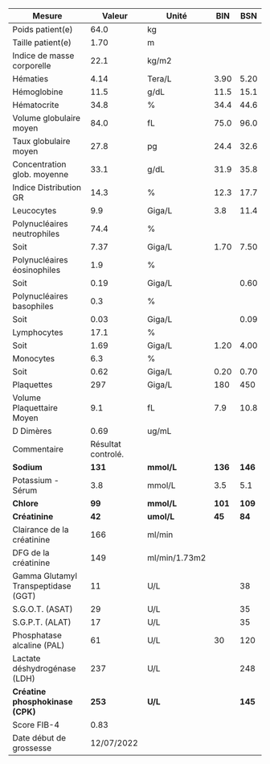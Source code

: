 |               Mesure              |      Valeur      |    Unité    |  BIN  |  BSN  |
|-----------------------------------|------------------|-------------|-------|-------|
|          Poids patient(e)         |       64.0       |      kg     |       |       |
|         Taille patient(e)         |       1.70       |      m      |       |       |
|     Indice de masse corporelle    |       22.1       |    kg/m2    |       |       |
|              Hématies             |       4.14       |    Tera/L   |  3.90 |  5.20 |
|            Hémoglobine            |       11.5       |     g/dL    |  11.5 |  15.1 |
|            Hématocrite            |       34.8       |      %      |  34.4 |  44.6 |
|      Volume globulaire moyen      |       84.0       |      fL     |  75.0 |  96.0 |
|       Taux globulaire moyen       |       27.8       |      pg     |  24.4 |  32.6 |
|    Concentration glob. moyenne    |       33.1       |     g/dL    |  31.9 |  35.8 |
|       Indice Distribution GR      |       14.3       |      %      |  12.3 |  17.7 |
|             Leucocytes            |        9.9       |    Giga/L   |  3.8  |  11.4 |
|    Polynucléaires neutrophiles    |       74.4       |      %      |       |       |
|                Soit               |       7.37       |    Giga/L   |  1.70 |  7.50 |
|    Polynucléaires éosinophiles    |        1.9       |      %      |       |       |
|                Soit               |       0.19       |    Giga/L   |       |  0.60 |
|     Polynucléaires basophiles     |        0.3       |      %      |       |       |
|                Soit               |       0.03       |    Giga/L   |       |  0.09 |
|            Lymphocytes            |       17.1       |      %      |       |       |
|                Soit               |       1.69       |    Giga/L   |  1.20 |  4.00 |
|             Monocytes             |        6.3       |      %      |       |       |
|                Soit               |       0.62       |    Giga/L   |  0.20 |  0.70 |
|             Plaquettes            |        297       |    Giga/L   |  180  |  450  |
|     Volume Plaquettaire Moyen     |        9.1       |      fL     |  7.9  |  10.8 |
|             D Dimères             |       0.69       |    ug/mL    |       |       |
|            Commentaire            |Résultat controlé.|             |       |       |
|             **Sodium**            |      **131**     |  **mmol/L** |**136**|**146**|
|         Potassium - Sérum         |        3.8       |    mmol/L   |  3.5  |  5.1  |
|             **Chlore**            |      **99**      |  **mmol/L** |**101**|**109**|
|           **Créatinine**          |      **42**      |  **umol/L** | **45**| **84**|
|     Clairance de la créatinine    |        166       |    ml/min   |       |       |
|        DFG de la créatinine       |        149       |ml/min/1.73m2|       |       |
|Gamma Glutamyl Transpeptidase (GGT)|        11        |     U/L     |       |   38  |
|          S.G.O.T. (ASAT)          |        29        |     U/L     |       |   35  |
|          S.G.P.T. (ALAT)          |        17        |     U/L     |       |   35  |
|     Phosphatase alcaline (PAL)    |        61        |     U/L     |   30  |  120  |
|    Lactate déshydrogénase (LDH)   |        237       |     U/L     |       |  248  |
|  **Créatine phosphokinase (CPK)** |      **253**     |   **U/L**   |       |**145**|
|            Score FIB-4            |       0.83       |             |       |       |
|      Date début de grossesse      |    12/07/2022    |             |       |       |